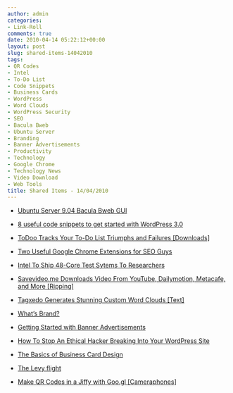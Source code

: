 ```yaml
---
author: admin
categories:
- Link-Roll
comments: true
date: 2010-04-14 05:22:12+00:00
layout: post
slug: shared-items-14042010
tags:
- QR Codes
- Intel
- To-Do List
- Code Snippets
- Business Cards
- WordPress
- Word Clouds
- WordPress Security
- SEO
- Bacula Bweb
- Ubuntu Server
- Branding
- Banner Advertisements
- Productivity
- Technology
- Google Chrome
- Technology News
- Video Download
- Web Tools
title: Shared Items - 14/04/2010
---
```



  * [Ubuntu Server 9.04 Bacula Bweb GUI](http://www.howtoforge.com/ubuntu-server-9.04-bacula-bweb-gui)
  

  * [8 useful code snippets to get started with WordPress 3.0](http://www.catswhocode.com/blog/8-useful-code-snippets-to-get-started-with-wordpress-3-0)
  

  * [ToDoo Tracks Your To-Do List Triumphs and Failures [Downloads]](http://feeds.gawker.com/~r/lifehacker/full/~3/sy1c5GRMQ7U/todoo-tracks-your-to+do-list-triumphs-and-failures)
  

  * [Two Useful Google Chrome Extensions for SEO Guys](http://feedproxy.google.com/~r/Makeuseof/~3/pRk1ebWuC0U/)
  

  * [Intel To Ship 48-Core Test Sytems To Researchers](http://rss.slashdot.org/~r/Slashdot/slashdot/~3/RVIT9_ouX_g/Intel-To-Ship-48-Core-Test-Sytems-To-Researchers)
  

  * [Savevideo.me Downloads Video From YouTube, Dailymotion, Metacafe, and More [Ripping]](http://feeds.gawker.com/~r/lifehacker/full/~3/LMZyxxbEh6s/savevideome-downloads-video-from-youtube-dailymotion-metacafe-and-more)
  

  * [Tagxedo Generates Stunning Custom Word Clouds [Text]](http://feeds.gawker.com/~r/lifehacker/full/~3/KLyLkInDiwU/tagxedo-generates-stunning-custom-word-clouds)
  

  * [What’s Brand?](http://designinformer.com/whats-brand/)
  

  * [Getting Started with Banner Advertisements](http://designinformer.com/getting-started-banner-advertisements/)
  

  * [How To Stop An Ethical Hacker Breaking Into Your WordPress Site](http://feedproxy.google.com/~r/Nometech/~3/0yl413yLpU0/)
  

  * [The Basics of Business Card Design](http://designinformer.com/basics-business-card-design/)
  

  * [The Levy flight](http://feedproxy.google.com/~r/typepad/sethsmainblog/~3/Vg8_2Lsc0Yw/the-levy-flight.html)
  

  * [Make QR Codes in a Jiffy with Goo.gl [Cameraphones]](http://feeds.gawker.com/~r/lifehacker/full/~3/ZA4KpSjV5TM/make-qr-codes-in-a-jiffy-with-googl)
  

